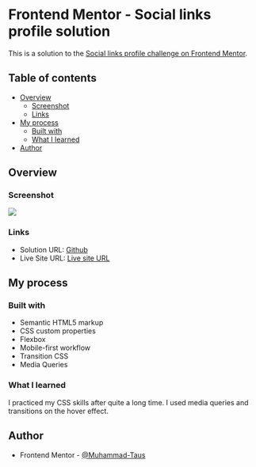 # Frontend Mentor - Social links profile solution

This is a solution to the [Social links profile challenge on Frontend Mentor](https://www.frontendmentor.io/challenges/social-links-profile-UG32l9m6dQ). 
## Table of contents

- [Overview](#overview)
  - [Screenshot](#screenshot)
  - [Links](#links)
- [My process](#my-process)
  - [Built with](#built-with)
  - [What I learned](#what-i-learned)
- [Author](#author)

## Overview

### Screenshot

![](./assets/images/social-links-completed.jpg)


### Links

- Solution URL: [Github](https://github.com/Muhammad-Taus/Front-End-Mentor-Social-Links-Profile)
- Live Site URL: [Live site URL](https://mt-fem-social-links-profile.netlify.app/)

## My process

### Built with

- Semantic HTML5 markup
- CSS custom properties
- Flexbox
- Mobile-first workflow
- Transition CSS
- Media Queries


### What I learned

I practiced my CSS skills after quite a long time. I used media queries and transitions on the hover effect.

## Author

- Frontend Mentor - [@Muhammad-Taus](https://www.frontendmentor.io/profile/Muhammad-Taus)
